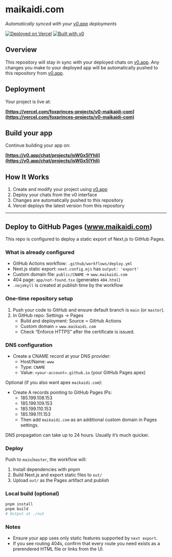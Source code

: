 # maikaidi.com  

*Automatically synced with your [v0.app](https://v0.app) deployments*

[![Deployed on Vercel](https://img.shields.io/badge/Deployed%20on-Vercel-black?style=for-the-badge&logo=vercel)](https://vercel.com/foxprinces-projects/v0-maikaidi-com)
[![Built with v0](https://img.shields.io/badge/Built%20with-v0.app-black?style=for-the-badge)](https://v0.app/chat/projects/isWGx5lYhli)

## Overview

This repository will stay in sync with your deployed chats on [v0.app](https://v0.app).
Any changes you make to your deployed app will be automatically pushed to this repository from [v0.app](https://v0.app).

## Deployment

Your project is live at:

**[https://vercel.com/foxprinces-projects/v0-maikaidi-com](https://vercel.com/foxprinces-projects/v0-maikaidi-com)**

## Build your app

Continue building your app on:

**[https://v0.app/chat/projects/isWGx5lYhli](https://v0.app/chat/projects/isWGx5lYhli)**

## How It Works

1. Create and modify your project using [v0.app](https://v0.app)
2. Deploy your chats from the v0 interface
3. Changes are automatically pushed to this repository
4. Vercel deploys the latest version from this repository

---

## Deploy to GitHub Pages (www.maikaidi.com)

This repo is configured to deploy a static export of Next.js to GitHub Pages.

### What is already configured

- GitHub Actions workflow: `.github/workflows/deploy.yml`
- Next.js static export: `next.config.mjs` has `output: 'export'`
- Custom domain file: `public/CNAME` -> `www.maikaidi.com`
- 404 page: `app/not-found.tsx` (generates `404.html`)
- `.nojekyll` is created at publish time by the workflow

### One-time repository setup

1. Push your code to GitHub and ensure default branch is `main` (or `master`).
2. In GitHub repo: Settings → Pages
   - Build and deployment: Source = GitHub Actions
   - Custom domain = `www.maikaidi.com`
   - Check “Enforce HTTPS” after the certificate is issued.

### DNS configuration

- Create a CNAME record at your DNS provider:
  - Host/Name: `www`
  - Type: `CNAME`
  - Value: `<your-account>.github.io` (your GitHub Pages apex)

Optional (if you also want apex `maikaidi.com`):

- Create A records pointing to GitHub Pages IPs:
  - 185.199.108.153
  - 185.199.109.153
  - 185.199.110.153
  - 185.199.111.153
  - Then add `maikaidi.com` as an additional custom domain in Pages settings.

DNS propagation can take up to 24 hours. Usually it’s much quicker.

### Deploy

Push to `main`/`master`, the workflow will:

1. Install dependencies with pnpm
2. Build Next.js and export static files to `out/`
3. Upload `out/` as the Pages artifact and publish

### Local build (optional)

```bash
pnpm install
pnpm build
# Output at ./out
```

### Notes

- Ensure your app uses only static features supported by `next export`.
- If you see routing 404s, confirm that every route you need exists as a prerendered HTML file or links from the UI.
